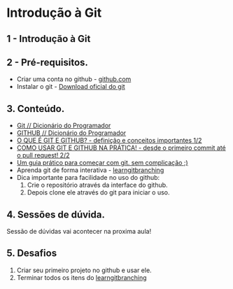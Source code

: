 # Introdução à Git

## 1 - Introdução à Git

## 2 - Pré-requisitos. 
- Criar uma conta no github - [github.com](https://github.com/)
- Instalar o git - [Download oficial do git](https://git-scm.com/downloads)

## 3. Conteúdo.
- [Git // Dicionário do Programador](https://www.youtube.com/watch?v=za5KWZ5pRag)
- [GITHUB // Dicionário do Programador](https://www.youtube.com/watch?v=myQuetgSEsY)
- [O QUE É GIT E GITHUB? - definição e conceitos importantes 1/2](https://www.youtube.com/watch?v=DqTITcMq68k)
- [COMO USAR GIT E GITHUB NA PRÁTICA! - desde o primeiro commit até o pull request! 2/2](https://www.youtube.com/watch?v=UBAX-13g8OM)
- [Um guia prático para começar com git. sem complicação ;)](https://rogerdudler.github.io/git-guide/index.pt_BR.html)
- Aprenda git de forma interativa - [learngitbranching](https://learngitbranching.js.org/?locale=pt_BR)
- Dica importante para facilidade no uso do github:
    1. Crie o repositório através da interface do github.
    2. Depois clone ele através do git para iniciar o uso.

## 4. Sessões de dúvida.
Sessão de dúvidas vai acontecer na proxima aula!

## 5. Desafios
1. Criar seu primeiro projeto no github e usar ele.
2. Terminar todos os itens do [learngitbranching](https://learngitbranching.js.org/?locale=pt_BR)


